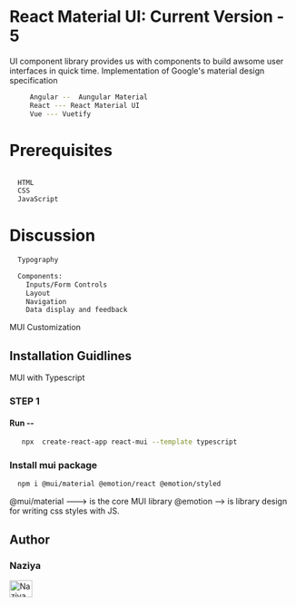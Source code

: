 # React Material UI: Current Version - 5

UI component library provides us with components to build awsome user interfaces in quick time.
Implementation of Google's material design specification

  ```sh
       Angular --  Aungular Material
       React --- React Material UI
       Vue --- Vuetify
   ```



# Prerequisites

  ```sh

    HTML 
    CSS
    JavaScript
  ```

# Discussion

  ```sh
    Typography

    Components:
      Inputs/Form Controls
      Layout
      Navigation
      Data display and feedback
  ```
  
MUI Customization  

## Installation Guidlines

MUI with Typescript 

### STEP 1

 #### Run --

  ```sh
     npx  create-react-app react-mui --template typescript
   ```

### Install mui package

   ```sh
     npm i @mui/material @emotion/react @emotion/styled
   ```
   

@mui/material ---> is the core MUI library
@emotion --> is library design for writing css styles with JS.




## Author

### Naziya 

<a href="https://github.com/naziyathedev" target="blank"><img align="center" src="https://cdn.jsdelivr.net/npm/simple-icons@3.0.1/icons/github.svg" alt="Naziya" height="30" width="40" /></a>


